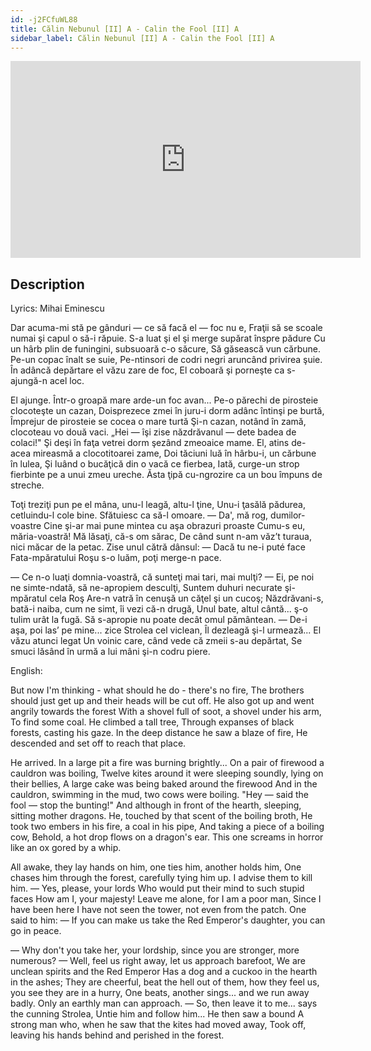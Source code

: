```yaml
---
id: -j2FCfuWL88
title: Călin Nebunul [II] A - Calin the Fool [II] A
sidebar_label: Călin Nebunul [II] A - Calin the Fool [II] A
---
```


<iframe
  width="560"
  height="315"
  src="https://www.youtube.com/embed/-j2FCfuWL88"
  title="YouTube video player"
  frameborder="0"
  allow="accelerometer; autoplay; clipboard-write; encrypted-media; gyroscope; picture-in-picture; web-share"
  referrerpolicy="strict-origin-when-cross-origin"
  allowfullscreen
></iframe>

## Description

Lyrics: Mihai Eminescu

Dar acuma-mi stă pe gânduri — ce să facă el — foc nu e,
Fraţii să se scoale numai şi capul o să-i răpuie.
S-a luat şi el şi merge supărat înspre pădure
Cu un hârb plin de funingini, subsuoară c-o săcure,
Să găsească vun cărbune. Pe-un copac înalt se suie,
Pe-ntinsori de codri negri aruncând privirea şuie.
În adâncă depărtare el văzu zare de foc,
El coboară şi porneşte ca s-ajungă-n acel loc.

El ajunge. Într-o groapă mare arde-un foc avan...
Pe-o părechi de pirosteie clocoteşte un cazan,
Doisprezece zmei în juru-i dorm adânc întinşi pe burtă,
Împrejur de pirosteie se cocea o mare turtă
Şi-n cazan, notând în zamă, clocoteau vo două vaci.
„Hei — îşi zise năzdrăvanul — dete badea de colaci!"
Şi deşi în faţa vetrei dorm şezând zmeoaice mame.
El, atins de-acea mireasmă a clocotitoarei zame,
Doi tăciuni luă în hârbu-i, un cărbune în lulea,
Şi luând o bucăţică din o vacă ce fierbea,
Iată, curge-un strop fierbinte pe a unui zmeu ureche.
Ăsta ţipă cu-ngrozire ca un bou împuns de streche.

Toţi treziţi pun pe el mâna, unu-l leagă, altu-l ţine,
Unu-i ţasălă pădurea, cetluindu-l cole bine.
Sfătuiesc ca să-l omoare. — Da', mă rog, dumilor-voastre
Cine şi-ar mai pune mintea cu aşa obrazuri proaste
Cumu-s eu, măria-voastră! Mă lăsaţi, că-s om sărac,
De când sunt n-am văz’t turaua, nici măcar de la petac.
Zise unul cătră dânsul: — Dacă tu ne-i puté face
Fata-mpăratului Roşu s-o luăm, poţi merge-n pace.

— Ce n-o luaţi domnia-voastră, că sunteţi mai tari, mai mulţi?
— Ei, pe noi ne simte-ndată, să ne-apropiem desculţi,
Suntem duhuri necurate şi-mpăratul cela Roş
Are-n vatră în cenuşă un căţel şi un cucoş;
Năzdrăvani-s, bată-i naiba, cum ne simt, îi vezi că-n drugă,
Unul bate, altul cântă... ş-o tulim urât la fugă.
Să s-apropie nu poate decât omul pământean.
— De-i aşa, poi las’ pe mine... zice Strolea cel viclean,
Îl dezleagă şi-l urmează... El văzu atunci legat
Un voinic care, când vede că zmeii s-au depărtat,
Se smuci lăsând în urmă a lui mâni şi-n codru piere.

English:

But now I'm thinking - what should he do - there's no fire,
The brothers should just get up and their heads will be cut off.
He also got up and went angrily towards the forest
With a shovel full of soot, a shovel under his arm,
To find some coal. He climbed a tall tree,
Through expanses of black forests, casting his gaze.
In the deep distance he saw a blaze of fire,
He descended and set off to reach that place.

He arrived. In a large pit a fire was burning brightly...
On a pair of firewood a cauldron was boiling,
Twelve kites around it were sleeping soundly, lying on their bellies,
A large cake was being baked around the firewood
And in the cauldron, swimming in the mud, two cows were boiling.
"Hey — said the fool — stop the bunting!"
And although in front of the hearth, sleeping, sitting mother dragons.
He, touched by that scent of the boiling broth,
He took two embers in his fire, a coal in his pipe,
And taking a piece of a boiling cow,
Behold, a hot drop flows on a dragon's ear.
This one screams in horror like an ox gored by a whip.

All awake, they lay hands on him, one ties him, another holds him,
One chases him through the forest, carefully tying him up.
I advise them to kill him. — Yes, please, your lords
Who would put their mind to such stupid faces
How am I, your majesty! Leave me alone, for I am a poor man,
Since I have been here I have not seen the tower, not even from the patch.
One said to him: — If you can make us take
the Red Emperor's daughter, you can go in peace.

— Why don't you take her, your lordship, since you are stronger, more numerous?
— Well, feel us right away, let us approach barefoot,
We are unclean spirits and the Red Emperor
Has a dog and a cuckoo in the hearth in the ashes;
They are cheerful, beat the hell out of them, how they feel us, you see they are in a hurry,
One beats, another sings... and we run away badly.
Only an earthly man can approach.
— So, then leave it to me... says the cunning Strolea,
Untie him and follow him... He then saw a bound
A strong man who, when he saw that the kites had moved away,
Took off, leaving his hands behind and perished in the forest.
